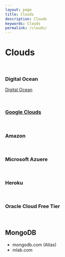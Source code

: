 ```yaml
---
layout: page
title: Clouds
description: Clouds
keywords: Clouds
permalink: /clouds/
---
```


# Clouds

<br/>

### Digital Ocean

<a href="/clouds/digital-ocean/">Digital Ocean</a>

<br/>

### [Google Clouds](/clouds/google/)

<br/>

### Amazon

<br/>

### Microsoft Azuere

<br/>

### Heroku

<br/>

### Oracle Cloud Free Tier

<br/>

## MongoDB

- mongodb.com (Atlas)
- mlab.com
